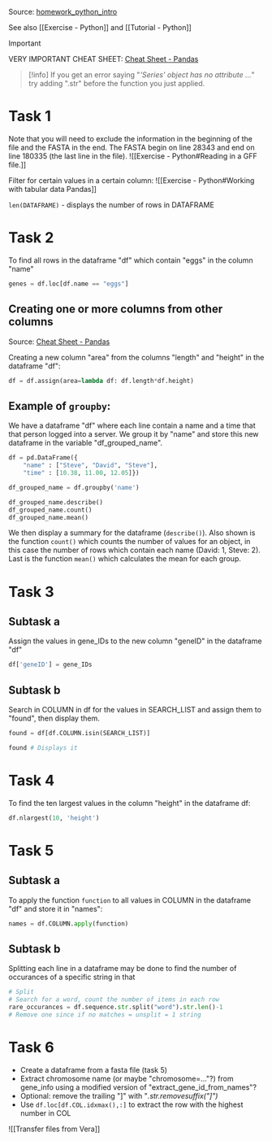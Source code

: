 Source: [homework\_python\_intro](https://bengtssonpalme.github.io/MPBIO-BBT045-2024/python_for_data_analysis/homework_python_intro.html)

See also [[Exercise - Python]] and [[Tutorial - Python]]

> [!important]
> VERY IMPORTANT CHEAT SHEET: [Cheat Sheet - Pandas](https://pandas.pydata.org/Pandas_Cheat_Sheet.pdf)


> [!info] 
> If you get an error saying "*'Series' object has no attribute ...*" try adding ".str" before the function you just applied.


# Task 1
Note that you will need to exclude the information in the beginning of the file and the FASTA in the end. The FASTA begin on line 28343 and end on line 180335 (the last line in the file).
![[Exercise - Python#Reading in a GFF file.]]

Filter for certain values in a certain column:
![[Exercise - Python#Working with tabular data Pandas]]

`len(DATAFRAME)` - displays the number of rows in DATAFRAME

# Task 2
To find all rows in the dataframe "df" which contain "eggs" in the column "name"
```python
genes = df.loc[df.name == "eggs"]
```

## Creating one or more columns from other columns
Source: [Cheat Sheet - Pandas](https://pandas.pydata.org/Pandas_Cheat_Sheet.pdf)

Creating a new column "area" from the columns "length" and "height" in the dataframe "df":
```python
df = df.assign(area=lambda df: df.length*df.height)
```

## Example of `groupby`:
We have a dataframe "df" where each line contain a name and a time that that person logged into a server. We group it by "name" and store this new dataframe in the variable "df_grouped_name". 
```python
df = pd.DataFrame({
    "name" : ["Steve", "David", "Steve"],
    "time" : [10.38, 11.00, 12.05]})

df_grouped_name = df.groupby('name')

df_grouped_name.describe() 
df_grouped_name.count()
df_grouped_name.mean()
```
We then display a summary for the dataframe (`describe()`). Also shown is the function `count()` which counts the number of values for an object, in this case the number of rows which contain each name (David: 1, Steve: 2). Last is the function `mean()` which calculates the mean for each group.

# Task 3
## Subtask a
Assign the values in gene_IDs to the new column "geneID" in the dataframe "df"
```python
df['geneID'] = gene_IDs
```

## Subtask b
Search in COLUMN in df for the values in SEARCH_LIST and assign them to "found", then display them.
```python
found = df[df.COLUMN.isin(SEARCH_LIST)]

found # Displays it
```

# Task 4
To find the ten largest values in the column "height" in the dataframe df:
```python
df.nlargest(10, 'height')
```

# Task 5
## Subtask a
To apply the function `function` to all values in COLUMN in the dataframe "df" and store it in "names":
```python
names = df.COLUMN.apply(function)
```

## Subtask b
Splitting each line in a dataframe may be done to find the number of occurances of a specific string in that
```python
# Split 
# Search for a word, count the number of items in each row
rare_occurances = df.sequence.str.split("word").str.len()-1
# Remove one since if no matches = unsplit = 1 string
```

# Task 6
- Create a dataframe from a fasta file (task 5)
- Extract chromosome name (or maybe "chromosome=..."?) from gene_info using a modified version of "extract_gene_id_from_names"?
- Optional: remove the trailing "]" with "*.str.removesuffix("]")*
- Use `df.loc[df.COL.idxmax(),:]` to extract the row with the highest number in COL

![[Transfer files from Vera]]